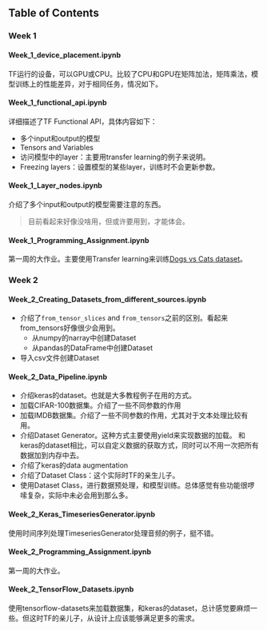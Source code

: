 ## Table of Contents

### Week 1

#### Week_1_device_placement.ipynb

TF运行的设备，可以GPU或CPU。比较了CPU和GPU在矩阵加法，矩阵乘法，模型训练上的性能差异，对于相同任务，情况如下。

#### Week_1_functional_api.ipynb 

详细描述了TF Functional API，具体内容如下：

- 多个input和output的模型
- Tensors and Variables
- 访问模型中的layer：主要用transfer learning的例子来说明。
- Freezing layers：设置模型的某些layer，训练时不会更新参数。

#### Week_1_Layer_nodes.ipynb

介绍了多个input和output的模型需要注意的东西。

> 目前看起来好像没啥用，但或许要用到，才能体会。

#### Week_1_Programming_Assignment.ipynb 

第一周的大作业。主要使用Transfer learning来训练[Dogs vs Cats dataset](https://www.kaggle.com/c/dogs-vs-cats/data)。

### Week 2

#### Week_2_Creating_Datasets_from_different_sources.ipynb

- 介绍了`from_tensor_slices` and `from_tensors`之前的区别。看起来from_tensors好像很少会用到。
  - 从numpy的narray中创建Dataset
  - 从pandas的DataFrame中创建Dataset
- 导入csv文件创建Dataset

#### Week_2_Data_Pipeline.ipynb 

-  介绍keras的dataset。也就是大多教程例子在用的方式。
  - 加载CIFAR-100数据集。介绍了一些不同参数的作用
  - 加载IMDB数据集。介绍了一些不同参数的作用，尤其对于文本处理比较有用。
- 介绍Dataset Generator。这种方式主要使用yield来实现数据的加载。
  和keras的dataset相比，可以自定义数据的获取方式，同时可以不用一次把所有数据加到内存中去。
- 介绍了keras的data augmentation
- 介绍了Dataset Class：这个实际时TF的亲生儿子。
- 使用Dataset  Class，进行数据预处理，和模型训练。总体感觉有些功能很啰嗦复杂，实际中未必会用到那么多。

#### Week_2_Keras_TimeseriesGenerator.ipynb 

使用时间序列处理TimeseriesGenerator处理音频的例子，挺不错。

#### Week_2_Programming_Assignment.ipynb

第一周的大作业。

#### Week_2_TensorFlow_Datasets.ipynb

使用tensorflow-datasets来加载数据集，和keras的dataset，总计感觉要麻烦一些。但这时TF的亲儿子，从设计上应该能够满足更多的需求。

